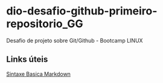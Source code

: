 # dio-desafio-github-primeiro-repositorio_GG
Desafio de projeto sobre Git/Github - Bootcamp LINUX

## Links úteis 
[Sintaxe Basica Markdown](http://www.markdownguide.org/basic-syntax/)
